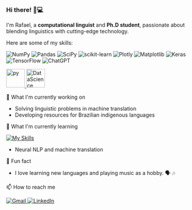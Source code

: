 ### Hi there! 👋💻

I'm Rafael, a **computational linguist** and **Ph.D student**, passionate about blending linguistics with cutting-edge technology.

Here are some of my skills:

![NumPy](https://img.shields.io/badge/numpy-%23013243.svg?style=for-the-badge&logo=numpy&logoColor=white)
![Pandas](https://img.shields.io/badge/pandas-%23150458.svg?style=for-the-badge&logo=pandas&logoColor=white)
![SciPy](https://img.shields.io/badge/SciPy-%230C55A5.svg?style=for-the-badge&logo=scipy&logoColor=%white)
![scikit-learn](https://img.shields.io/badge/scikit--learn-%23F7931E.svg?style=for-the-badge&logo=scikit-learn&logoColor=white)
![Plotly](https://img.shields.io/badge/Plotly-%233F4F75.svg?style=for-the-badge&logo=plotly&logoColor=white)
![Matplotlib](https://img.shields.io/badge/Matplotlib-%23ffffff.svg?style=for-the-badge&logo=Matplotlib&logoColor=black)
![Keras](https://img.shields.io/badge/Keras-%23D00000.svg?style=for-the-badge&logo=Keras&logoColor=white)
![TensorFlow](https://img.shields.io/badge/TensorFlow-%23FF6F00.svg?style=for-the-badge&logo=TensorFlow&logoColor=white)
![ChatGPT](https://img.shields.io/badge/chatGPT-74aa9c?style=for-the-badge&logo=openai&logoColor=white)


<a href="#">
  <img src="https://camo.githubusercontent.com/5603e24b61199730db8d47721aeb6b7e6e0517ee6f43bb6762552a4d625607c9/68747470733a2f2f63646e2e6a7364656c6976722e6e65742f67682f64657669636f6e732f64657669636f6e2f69636f6e732f707974686f6e2f707974686f6e2d6f726967696e616c2e737667" alt="py" width="50" height="50">
</a> <a href="#">
  <img src="https://camo.githubusercontent.com/3ac7b08a3ab3fcd8ea407a5b4c6fc3f0a89d5ef5d0d2cef9ca3286b9c2ec2f80/68747470733a2f2f75706c6f61642e77696b696d656469612e6f72672f77696b6970656469612f636f6d6d6f6e732f7468756d622f632f63662f4e65775f506f7765725f42495f4c6f676f2e7376672f3230343870782d4e65775f506f7765725f42495f4c6f676f2e7376672e706e67" alt="DataScience" width="50" height="50">
</a>

🔭 What I'm currently working on

* Solving linguistic problems in machine translation
* Developing resources for Brazilian indigenous languages

🌱 What I'm currently learning

[![My Skills](https://skillicons.dev/icons?i=r,js,react,css,&theme=light)](https://skillicons.dev)
* Neural NLP and machine translation

💬 Fun fact

* I love learning new languages and playing music as a hobby. 🗣️ 🎶

📫 How to reach me

<a href="mailto:rafael.macario@usp.br">
  <img src="https://img.shields.io/badge/Gmail-D14836?style=for-the-badge&logo=gmail&logoColor=white" alt="Gmail">
</a> <a href="https://www.linkedin.com/in/rafaelmacariofernandes/" target="_blank">
  <img src="https://img.shields.io/badge/linkedin-%230077B5.svg?style=for-the-badge&logo=linkedin&logoColor=white" alt="LinkedIn">
</a>

